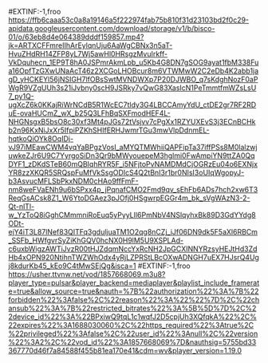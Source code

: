 #EXTINF:-1,froo
https://ffb6caaa53c0a8a19146a5f222974fab75b810f31d23103bd2f0c29-apidata.googleusercontent.com/download/storage/v1/b/bisco-01/o/63eb8d4e064389dddf159857.mp4?jk=ARTXCFFmreIIhArEylqnUju6AaWgCBNx3n5aT-HvuZHdRH14ZFP8yL7Wj5awHl0HRsgzMvuIrkff-VkDquhecn_1EP9T8hA0JSPmrAkmLpb_u5Kb4G8DN7gSOG9ayat1fbM338Fua16OpfTzGXwUNaAcT46z2XCGoLHOBcur8m6VTWMwW2C2eDb4K2abb1jagD_yHCKEYl56jNSIGH7lfOBsSwtMVNDWXp7P20DJWBO_q7sKdghNozF0aPWgR9VZgUUh3s21iJvbny0scH9JSRky7vQwG83XasIcN1PeTmmtfmWZsLsU7_py1Q-ugXcZ6k0KKajRiWrNCdB5R1WcEC7tldy3G4LBCCAmyYdU_ctDE2gr7RF2RDuE-ovaHUCmZ_wX_b25Q3LFhBqSXFmodHEF4L-NHGNsgxB5bsO8c30xf3Mt4pJGs72tVsjvv7cPgXx1RZYUXEvS3j3ECnBCHkb2n96KxNiJxXr5IfpiPZKhSHIfERHJwmrTGu3mwVlpDdnmEL-hqtkoQiOYk8OqIDj-vJ97iMEawCWM4vqYaBPgzVosI_aMYQTMWhiiQAPFipTa37iffPSs8M0lalzwjuwkeZJr6U9C7YyrgoSiDn3Qr9bMWyouepeM3hglmi0FwAmpiYN9ttZA0QqDYF1_zDKdSTeB60mQBIqhRYR5F_i5NFjtoPvNAMDMdCjOGRzEu04o6EXNjxYR8zzXKQR5SRQspFuMfVkSsgODIcS4Q2tBnI3r1br0NIsI3oUIqWgopyJ-b3AsvucMFLSbPkxNDM0cHAo9ffFmF-nm8weFVaENh9u6bSPxx4p_jPqnafCMO2Fmd9qv_sEhFb6ADs7hch2xw6T3ReqGsACsk8Z1_W6YtoDGAez3pJOfj0HSgwrpEGGr4m_bk_sVgWAzN3-2-Qt-nlTl-w_YzToQ8iGghCMmmniRoEuq5yPyyLIl6PmNbV4NSlqyhxBk89D3GdYYdg8ODt-ejY4iT3L87lNef83QITFq3gduljuaTM1O2qg8nCZj_iJf06DN9dk5F5aXl6RBCm_SSFb_HWfgvrSyZiKhGQV0hcNX0H9lM5U9XSPLAd-c6uxbWigzAWTiJvzR00tHJZdqmNccYxRcNH2JpGCXINNYRzsyHEJtHd3ZdHb4xOPN920NtihnTWZWhOdx4yRjLZPRStLBcOXwADNGH7uEX7HJsrQ4Ugj8kdurKb45_kEo9C4tMwSEjQg&isca=1
#EXTINF:-1,froo
https://usher.ttvnw.net/vod/1857668069.m3u8?player_type=pulsar&player_backend=mediaplayer&playlist_include_framerate=true&allow_source=true&nauth=%7B%22authorization%22%3A%7B%22forbidden%22%3Afalse%2C%22reason%22%3A%22%22%7D%2C%22chansub%22%3A%7B%22restricted_bitrates%22%3A%5B%5D%7D%2C%22device_id%22%3A%22BPxiwQ9tqL1c1wqfJ2D5cpjUh3XQfqkA%22%2C%22expires%22%3A1688030060%2C%22https_required%22%3Atrue%2C%22privileged%22%3Afalse%2C%22user_id%22%3Anull%2C%22version%22%3A2%2C%22vod_id%22%3A1857668069%7D&nauthsig=5755bd33367770d46f7a84588f455b81ea170e41&cdm=wv&player_version=1.19.0
